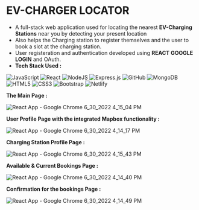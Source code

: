 # EV-CHARGER LOCATOR

- A full-stack web application used for locating the nearest **EV-Charging Stations** near you by detecting your present location
- Also helps the Charging station to register themselves and the user to book a slot at the charging station. 
- User registeration and authentication developed using **REACT GOOGLE LOGIN** and OAuth. 
- **Tech Stack Used :** 
 
![JavaScript](https://img.shields.io/badge/javascript-%23323330.svg?style=for-the-badge&logo=javascript&logoColor=%23F7DF1E) ![React](https://img.shields.io/badge/react-%2320232a.svg?style=for-the-badge&logo=react&logoColor=%2361DAFB) ![NodeJS](https://img.shields.io/badge/node.js-6DA55F?style=for-the-badge&logo=node.js&logoColor=white)  ![Express.js](https://img.shields.io/badge/express.js-%23404d59.svg?style=for-the-badge&logo=express&logoColor=%2361DAFB) ![GitHub](https://img.shields.io/badge/github-%23121011.svg?style=for-the-badge&logo=github&logoColor=white) ![MongoDB](https://img.shields.io/badge/MongoDB-%234ea94b.svg?style=for-the-badge&logo=mongodb&logoColor=white) ![HTML5](https://img.shields.io/badge/html5-%23E34F26.svg?style=for-the-badge&logo=html5&logoColor=white)  ![CSS3](https://img.shields.io/badge/css3-%231572B6.svg?style=for-the-badge&logo=css3&logoColor=white)    ![Bootstrap](https://img.shields.io/badge/bootstrap-%23563D7C.svg?style=for-the-badge&logo=bootstrap&logoColor=white) ![Netlify](https://img.shields.io/badge/netlify-%23000000.svg?style=for-the-badge&logo=netlify&logoColor=#00C7B7)

**The Main Page :**

![React App - Google Chrome 6_30_2022 4_15_04 PM](https://user-images.githubusercontent.com/69391451/176668054-69644b2c-43f0-4773-b406-bd071eb0a605.png)

**User Profile Page with the integrated Mapbox functionality :**

![React App - Google Chrome 6_30_2022 4_14_17 PM](https://user-images.githubusercontent.com/69391451/176668511-4e50c1c7-6753-4352-b240-b9d19b214efa.png)

**Charging Station Profile Page :**

![React App - Google Chrome 6_30_2022 4_15_43 PM](https://user-images.githubusercontent.com/69391451/176709723-c9c127a6-8f44-491e-9485-b5f93eb7dc7c.png)

**Available & Current Bookings Page :**

![React App - Google Chrome 6_30_2022 4_14_40 PM](https://user-images.githubusercontent.com/69391451/176668652-7420bb7c-e8e3-4e25-8670-0e176329171b.png)

**Confirmation for the bookings Page :** 

![React App - Google Chrome 6_30_2022 4_14_49 PM](https://user-images.githubusercontent.com/69391451/176668695-b3a24f38-2abf-4d58-9bde-590e6ba1a309.png)



